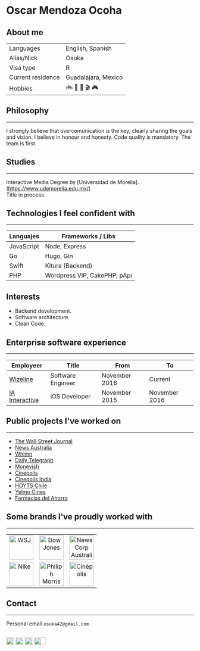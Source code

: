 
# Oscar Mendoza Ocoha

## About me
| | |
|-|-|
| Languages | English, Spanish |
| Alias/Nick | Osuka |
| Visa type | R |
| Current residence | Guadalajara, Mexico |
| Hobbies | 🚲 🏃‍ 🎲 🎬 🎮 |

## Philosophy
---
I strongly believe that overcomunication is the key, clearly sharing the goals and vision. I believe in honour and honesty. Code quality is mandatory. The team is first.

## Studies
---
Interactive Media Degree by [Universidad de Morelia].(https://www.udemorelia.edu.mx/)  
Title in process.

## Technologies I feel confident with
---
| Languajes | Frameworks / Libs|
| - | - |
| JavaScript | Node, Express  |
| Go | Hugo, Gin |
| Swift | Kitura (Backend) |
| PHP | Wordpress VIP, CakePHP, pApi |

## Interests
- Backend development.
- Software architecture.
- Clean Code.

## Enterprise software experience
---
| Employeer | Title | From | To |
|-|-|-|-|
| [Wizeline](https://wizeline.com) | Software Engineer | November 2016 | Current |
| [IA Interactive](https://ia.com.mx) | iOS Developer | November 2015 | November 2016 |

## Public projects I've worked on
---
- [The Wall Street Journal](store.wsj.com)
- [News Australia](https://www.news.com.au/)
- [Whimn](https://www.whimn.com.au/)
- [Daily Telegraph](https://www.dailytelegraph.com.au/)
- [Moneyish](https://moneyish.com/)
- [Cinepolis](https://itunes.apple.com/us/app/cin%C3%A9polis/id352134875?mt=8)
- [Cinepolis India](https://itunes.apple.com/in/app/cin%C3%A9polis-india/id491330571?mt=8)
- [HOYTS Chile](https://itunes.apple.com/us/app/cinehoyts-chile/id1129055346?mt=8)
- [Yelmo Cines](https://itunes.apple.com/us/app/yelmo-cines-app/id777513664?mt=8)
- [Farmacias del Ahorro](https://itunes.apple.com/gt/app/farmacias-del-ahorro/id474207034?mt=8)


## Some brands I've proudly worked with
---
| | | |
|:-:|:-:|:-:|
|<img src="https://3mdrlz4flj1hjzvp11ni1z71-wpengine.netdna-ssl.com/wp-content/uploads/2015/03/wall-street-journal-logo.png" height="65" alt="WSJ">|<img src="https://talkingbiznews.com/wp-content/uploads/2016/07/Screen-Shot-2016-07-12-at-6.20.56-PM-768x193.png" height="65" alt="Dow Jones">|<img src="https://www.newscorpaustralia.com/wp-content/uploads/2018/07/NCA-Stacked-Wide-Version-for-website.jpg" height="65" alt="NewsCorp Australia">|
|<img src="https://upload.wikimedia.org/wikipedia/commons/a/a6/Logo_NIKE.svg" height="65" alt="Nike">|<img src="https://4vector.com/i/free-vector-philip-morris-logo_090390_Philip_Morris_logo.png" height="65" alt="Philiph Morris">|<img src="https://upload.wikimedia.org/wikipedia/commons/thumb/5/53/Cin%C3%A9polis_logo.svg/1598px-Cin%C3%A9polis_logo.svg.png" height="65" alt="Cinépolis">|


## Contact
---
Personal email `osuka42@gmail.com`  

<a href="https://github.com/Osuka42g"><img src= "https://camo.githubusercontent.com/7710b43d0476b6f6d4b4b2865e35c108f69991f3/68747470733a2f2f7777772e69636f6e66696e6465722e636f6d2f646174612f69636f6e732f6f637469636f6e732f313032342f6d61726b2d6769746875622d3235362e706e67" alt="Github" width="20" height="20"/></a> <a href="https://www.linkedin.com/in/oscarmendozaochoa/"><img src="https://upload.wikimedia.org/wikipedia/commons/c/ca/LinkedIn_logo_initials.png" alt="Linkedin" width="20" height="20"/></a> <a href="https://twitter.com/Osuka42"><img src="https://www.shareicon.net/data/16x16/2015/09/11/99281_square_256x256.png" alt="Twitter" width="20" height="20"/></a> <a href="https://dev.to/osuka42"><img src="https://camo.githubusercontent.com/8bbe5211f98dc9849521a6f1fcc332df0d8c2bbf/68747470733a2f2f74686570726163746963616c6465762e73332e616d617a6f6e6177732e636f6d2f692f64336f356c397969716676317a3234636e3179702e706e67" alt="DevTo" width="32" height="20"/></a> 
---
